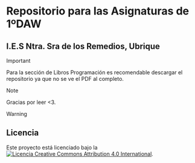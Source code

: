 # Repositorio para las Asignaturas de 1ºDAW

## I.E.S Ntra. Sra de los Remedios, Ubrique

> [!IMPORTANT]
> Para la sección de Libros Programación
> es recomendable descargar el repositorio
> ya que no se ve el PDF al completo.

> [!NOTE]
> Gracias por leer  <3.

> [!WARNING]

## Licencia

Este proyecto está licenciado bajo la 
[![Licencia Creative Commons Attribution 4.0 International](https://licensebuttons.net/l/by/4.0/88x31.png)](http://creativecommons.org/licenses/by/4.0/).
